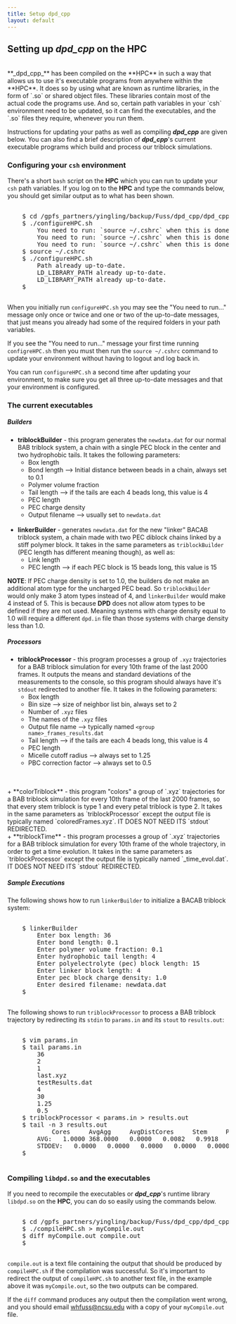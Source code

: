 ```yaml
---
title: Setup dpd_cpp
layout: default
---
```


## Setting up _dpd_cpp_ on the HPC
<br>
**_dpd_cpp_** has been compiled on the **HPC** in such a way that allows us to use it's executable programs from anywhere within the **HPC**. It does so by using what are known as runtime libraries, in the form of `.so` or shared object files. These libraries contain most of the actual code the programs use. And so, certain path variables in your `csh` environment need to be updated, so it can find the executables, and the `.so` files they require, whenever you run them.  
  
Instructions for updating your paths as well as compiling **_dpd_cpp_** are given below. You can also find a brief description of **_dpd_cpp_**'s current executable programs which build and process our triblock simulations.
  
### Configuring your `csh` environment
There's a short `bash` script on the **HPC** which you can run to update your `csh` path variables. If you log on to the **HPC** and type the commands below, you should get similar output as to what has been shown.  

<pre class="terminal">

	$ cd /gpfs_partners/yingling/backup/Fuss/dpd_cpp/dpd_cpp/
	$ ./configureHPC.sh
		You need to run: `source ~/.cshrc` when this is done running.
		You need to run: `source ~/.cshrc` when this is done running.
		You need to run: `source ~/.cshrc` when this is done running.
	$ source ~/.cshrc
	$ ./configureHPC.sh 
		Path already up-to-date.
		LD_LIBRARY_PATH already up-to-date.
		LD_LIBRARY_PATH already up-to-date.
	$  

</pre>

When you initially run `configureHPC.sh` you may see the "You need to run..." message only once or twice and one or two of the up-to-date messages, that just means you already had some of the required folders in your path variables.  

If you see the "You need to run..." message your first time running `configreHPC.sh` then you must then run the `source ~/.cshrc` command to update your environment without having to logout and log back in.  

You can run `configureHPC.sh` a second time after updating your environment, to make sure you get all three up-to-date messages and that your environment is configured.

### The current executables

##### Builders
+ **triblockBuilder** - this program generates the `newdata.dat` for our normal BAB triblock system, a chain with a single PEC block in the center and two hydrophobic tails. It takes the following parameters:
	- Box length
	- Bond length --> Initial distance between beads in a chain, always set to 0.1
	- Polymer volume fraction
	- Tail length --> if the tails are each 4 beads long, this value is 4
	- PEC length
	- PEC charge density
	- Output filename --> usually set to `newdata.dat`
<br><br>
+ **linkerBuilder** - generates `newdata.dat` for the new "linker" BACAB triblock system, a chain made with two PEC diblock chains linked by a stiff polymer block. It takes in the same parameters as `triblockBuilder` (PEC length has different meaning though), as well as:
	- Link length
	- PEC length --> if each PEC block is 15 beads long, this value is 15

**NOTE**: If PEC charge density is set to 1.0, the builders do not make an additional atom type for the uncharged PEC bead. So `triblockBuilder` would only make 3 atom types instead of 4, and `linkerBuilder` would make 4 instead of 5. This is because **DPD** does not allow atom types to be defined if they are not used. Meaning systems with charge density equal to 1.0 will require a different `dpd.in` file than those systems with charge density less than 1.0.

##### Processors
+ **triblockProcessor** - this program processes a group of `.xyz` trajectories for a BAB triblock simulation for every 10th frame of the last 2000 frames. It outputs the means and standard deviations of the measurements to the console, so this program should always have it's `stdout` redirected to another file. It takes in the following parameters:
	- Box length
	- Bin size --> size of neighbor list bin, always set to 2
	- Number of `.xyz` files
	- The names of the `.xyz` files
	- Output file name --> typically named `<group name>_frames_results.dat`
	- Tail length --> if the tails are each 4 beads long, this value is 4
	- PEC length
	- Micelle cutoff radius --> always set to 1.25
	- PBC correction factor --> always set to 0.5
<br>
<br>
+ **colorTriblock** - this program "colors" a group of `.xyz` trajectories for a BAB triblock simulation for every 10th frame of the last 2000 frames, so that every stem triblock is type 1 and every petal triblock is type 2. It takes in the same parameters as `triblockProcessor` except the output file is typically named `coloredFrames.xyz`. IT DOES NOT NEED ITS `stdout` REDIRECTED.  
<br>
+ **triblockTime** - this program processes a group of `.xyz` trajectories for a BAB triblock simulation for every 10th frame of the whole trajectory, in order to get a time evolution. It takes in the same parameters as `triblockProcessor` except the output file is typically named `<group name>_time_evol.dat`. IT DOES NOT NEED ITS `stdout` REDIRECTED.

##### Sample Executions

The following shows how to run `linkerBuilder` to initialize a BACAB triblock system:

<pre class="terminal">

	$ linkerBuilder
		Enter box length: 36
		Enter bond length: 0.1
		Enter polymer volume fraction: 0.1
		Enter hydrophobic tail length: 4
		Enter polyelectrolyte (pec) block length: 15
		Enter linker block length: 4
		Enter pec block charge density: 1.0
		Enter desired filename: newdata.dat
	$

</pre>	

The following shows to run `triblockProcessor` to process a BAB triblock trajectory by redirecting its `stdin` to `params.in` and its `stout` to `results.out`:

<pre class="terminal">
	
	$ vim params.in
	$ tail params.in
		36
		2
		1
		last.xyz
		testResults.dat
		4
		30
		1.25
		0.5
	$ triblockProcessor < params.in > results.out
	$ tail -n 3 results.out
   			Cores     AvgAgg     AvgDistCores     Stem     Petal
		AVG:   1.0000 368.0000   0.0000   0.0082   0.9918
		STDDEV:   0.0000   0.0000   0.0000   0.0000   0.0000
	$

</pre>

### Compiling `libdpd.so` and the executables
If you need to recompile the executables or **_dpd_cpp_**'s runtime library `libdpd.so` on the **HPC**, you can do so easily using the commands below. 

<pre class="terminal">

	$ cd /gpfs_partners/yingling/backup/Fuss/dpd_cpp/dpd_cpp/
	$ ./compileHPC.sh > myCompile.out
	$ diff myCompile.out compile.out 
	$

</pre>
	
`compile.out` is a text file containing the output that should be produced by `compileHPC.sh` if the compilation was successful. So it's important to redirect the output of `compileHPC.sh` to another text file, in the example above it was `myCompile.out`, so the two outputs can be compared.  

If the `diff` command produces any output then the compilation went wrong, and you should email <whfuss@ncsu.edu> with a copy of your `myCompile.out` file.


			
